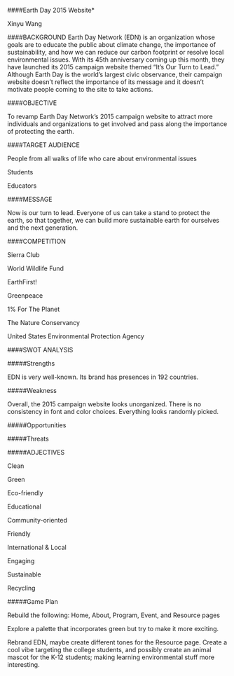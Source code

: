 ####Earth Day 2015 Website*

Xinyu Wang

####BACKGROUND
Earth Day Network (EDN) is an organization whose goals are to educate the public about climate change, the importance of sustainability, and how we can reduce our carbon footprint or resolve local environmental issues. With its 45th anniversary coming up this month, they have launched its 2015 campaign website themed “It’s Our Turn to Lead.”  
Although Earth Day is the world’s largest civic observance, their campaign website doesn’t reflect the importance of its message and it doesn’t motivate people coming to the site to take actions.   

####OBJECTIVE  

To revamp Earth Day Network’s 2015 campaign website to attract more individuals and organizations to get involved and pass along the importance of protecting the earth.

####TARGET AUDIENCE   

People from all walks of life who care about environmental issues  

Students  

Educators

####MESSAGE  

Now is our turn to lead. Everyone of us can take a stand to protect the earth, so that together, we can build more sustainable earth for ourselves and the next generation.

####COMPETITION  

Sierra Club  

World Wildlife Fund  

EarthFirst!  

Greenpeace  

1% For The Planet  

The Nature Conservancy  

United States Environmental Protection Agency  


####SWOT ANALYSIS  

#####Strengths  

EDN is very well-known. Its brand has presences in 192 countries. 

#####Weakness  

Overall, the 2015 campaign website looks unorganized. There is no consistency in font and color choices. Everything looks randomly picked. 

#####Opportunities  



#####Threats  



#####ADJECTIVES  

Clean  

Green  

Eco-friendly  

Educational  

Community-oriented  

Friendly  

International & Local  

Engaging  

Sustainable  

Recycling  


#####Game Plan  

Rebuild the following: Home, About, Program, Event, and Resource pages  

Explore a palette that incorporates green but try to make it more exciting.  

Rebrand EDN, maybe create different tones for the Resource page. Create a cool vibe targeting the college students, and possibly create an animal mascot for the K-12 students; making learning environmental stuff more interesting.  
